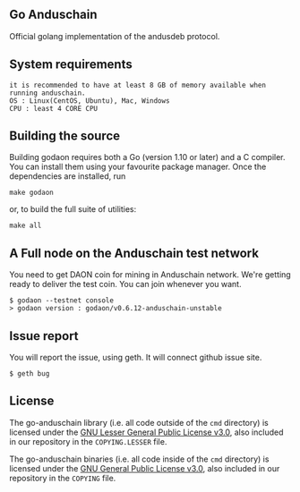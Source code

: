 ## Go Anduschain

Official golang implementation of the andusdeb protocol.

## System requirements

```
it is recommended to have at least 8 GB of memory available when running anduschain.
OS : Linux(CentOS, Ubuntu), Mac, Windows
CPU : least 4 CORE CPU
```

## Building the source

Building godaon requires both a Go (version 1.10 or later) and a C compiler.
You can install them using your favourite package manager.
Once the dependencies are installed, run

    make godaon

or, to build the full suite of utilities:

    make all
    
## A Full node on the Anduschain test network

You need to get DAON coin for mining in Anduschain network.
We're getting ready to deliver the test coin.
You can join whenever you want.

```
$ godaon --testnet console
> godaon version : godaon/v0.6.12-anduschain-unstable
```

## Issue report
You will report the issue, using geth. It will connect github issue site. 
```
$ geth bug
```

## License

The go-anduschain library (i.e. all code outside of the `cmd` directory) is licensed under the
[GNU Lesser General Public License v3.0](https://www.gnu.org/licenses/lgpl-3.0.en.html), also
included in our repository in the `COPYING.LESSER` file.

The go-anduschain binaries (i.e. all code inside of the `cmd` directory) is licensed under the
[GNU General Public License v3.0](https://www.gnu.org/licenses/gpl-3.0.en.html), also included
in our repository in the `COPYING` file.
